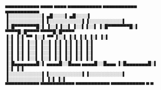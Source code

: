  ▄▄▄▄▄▄▄▄▄▄▄     ▄▄▄▄         ▄▄▄▄           ▄▄▄▄▄▄▄▄▄▄▄  ▄▄▄▄▄▄▄▄▄▄▄  ▄▄▄▄▄▄▄▄▄▄▄      
▐░░░░░░░░░░░▌  ▄█░░░░▌      ▄█░░░░▌         ▐░░░░░░░░░░░▌▐░░░░░░░░░░░▌▐░░░░░░░░░░░▌     
▐░█▀▀▀▀▀▀▀█░▌ ▐░░▌▐░░▌     ▐░░▌▐░░▌         ▐░█▀▀▀▀▀▀▀█░▌ ▀▀▀▀█░█▀▀▀▀  ▀▀▀▀█░█▀▀▀▀      
▐░▌       ▐░▌  ▀▀ ▐░░▌      ▀▀ ▐░░▌         ▐░▌       ▐░▌     ▐░▌          ▐░▌          
▐░▌       ▐░▌     ▐░░▌         ▐░░▌         ▐░▌       ▐░▌     ▐░▌          ▐░▌          
▐░▌       ▐░▌     ▐░░▌         ▐░░▌         ▐░▌       ▐░▌     ▐░▌          ▐░▌          
▐░▌       ▐░▌     ▐░░▌         ▐░░▌         ▐░▌       ▐░▌     ▐░▌          ▐░▌          
▐░▌       ▐░▌     ▐░░▌         ▐░░▌         ▐░▌       ▐░▌     ▐░▌          ▐░▌          
▐░█▄▄▄▄▄▄▄█░▌ ▄▄▄▄█░░█▄▄▄  ▄▄▄▄█░░█▄▄▄      ▐░█▄▄▄▄▄▄▄█░▌     ▐░▌          ▐░▌          
▐░░░░░░░░░░░▌▐░░░░░░░░░░░▌▐░░░░░░░░░░░▌     ▐░░░░░░░░░░░▌     ▐░▌          ▐░▌          
 ▀▀▀▀▀▀▀▀▀▀▀  ▀▀▀▀▀▀▀▀▀▀▀  ▀▀▀▀▀▀▀▀▀▀▀       ▀▀▀▀▀▀▀▀▀▀▀       ▀            ▀           
                                                                                        
